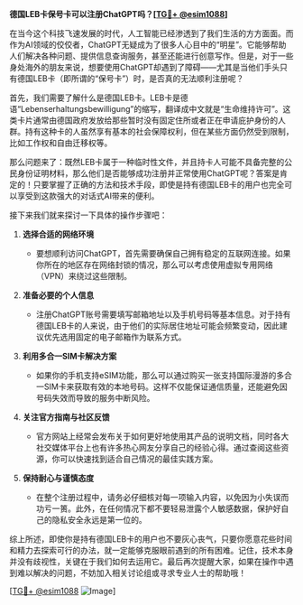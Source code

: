 **德国LEB卡保号卡可以注册ChatGPT吗？[[TG💪+ @esim1088](https://t.me/s/esim1088)]**

在当今这个科技飞速发展的时代，人工智能已经渗透到了我们生活的方方面面。而作为AI领域的佼佼者，ChatGPT无疑成为了很多人心目中的“明星”。它能够帮助人们解决各种问题、提供信息查询服务，甚至还能进行创意写作。但是，对于一些身处海外的朋友来说，想要使用ChatGPT却遇到了障碍——尤其是当他们手头只有德国LEB卡（即所谓的“保号卡”）时，是否真的无法顺利注册呢？

首先，我们需要了解什么是德国LEB卡。LEB卡是德语“Lebenserhaltungsbewilligung”的缩写，翻译成中文就是“生命维持许可”。这类卡片通常由德国政府发放给那些暂时没有固定住所或者正在申请庇护身份的人群。持有这种卡的人虽然享有基本的社会保障权利，但在某些方面仍然受到限制，比如工作权和自由迁移权等。

那么问题来了：既然LEB卡属于一种临时性文件，并且持卡人可能不具备完整的公民身份证明材料，那么他们是否能够成功注册并正常使用ChatGPT呢？答案是肯定的！只要掌握了正确的方法和技术手段，即使是持有德国LEB卡的用户也完全可以享受到这款强大的对话式AI带来的便利。

接下来我们就来探讨一下具体的操作步骤吧：

1. **选择合适的网络环境**
   - 要想顺利访问ChatGPT，首先需要确保自己拥有稳定的互联网连接。如果你所在的地区存在网络封锁的情况，那么可以考虑使用虚拟专用网络（VPN）来绕过这些限制。
   
2. **准备必要的个人信息**
   - 注册ChatGPT账号需要填写邮箱地址以及手机号码等基本信息。对于持有德国LEB卡的人来说，由于他们的实际居住地址可能会频繁变动，因此建议优先选用固定的电子邮箱作为联系方式。
   
3. **利用多合一SIM卡解决方案**
   - 如果你的手机支持eSIM功能，那么可以通过购买一张支持国际漫游的多合一SIM卡来获取有效的本地号码。这样不仅能保证通信质量，还能避免因号码失效而导致的服务中断风险。
   
4. **关注官方指南与社区反馈**
   - 官方网站上经常会发布关于如何更好地使用其产品的说明文档，同时各大社交媒体平台上也有许多热心网友分享自己的经验心得。通过查阅这些资源，你可以快速找到适合自己情况的最佳实践方案。

5. **保持耐心与谨慎态度**
   - 在整个注册过程中，请务必仔细核对每一项输入内容，以免因为小失误而功亏一篑。此外，在任何情况下都不要轻易泄露个人敏感数据，保护好自己的隐私安全永远是第一位的。

综上所述，即使你是持有德国LEB卡的用户也不要灰心丧气，只要你愿意花些时间和精力去探索可行的办法，就一定能够克服眼前遇到的所有困难。记住，技术本身并没有歧视性，关键在于我们如何去运用它。最后再次提醒大家，如果在操作中遇到难以解决的问题，不妨加入相关讨论组或寻求专业人士的帮助哦！

[[TG💪+ @esim1088](https://t.me/s/esim1088) ![Image](https://i.postimg.cc/4NQfJmqS/Snipaste-2025-05-13-00-14-12.png)]